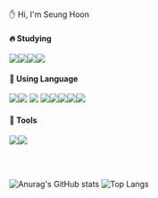 
✋ Hi, I'm Seung Hoon



####  🔥 Studying
<img src="https://img.shields.io/badge/Django-092E20?style=flat-square&logo=Django&logoColor=white" /><img src="https://img.shields.io/badge/jQuery-0769AD?style=flat-square&logo=jQuery&logoColor=white" /><img src="https://img.shields.io/badge/Spring-6DB33F?style=flat-square&logo=jQuery&logoColor=white" /><img src="https://img.shields.io/badge/SpringBoot-6DB33F?style=flat-square&logo=SpringBoot&logoColor=white" />
<br>

#### 📢 Using Language
<img src="https://img.shields.io/badge/HTML5-E34F26?style=flat-square&logo=HTML5&logoColor=white" /><img src="https://img.shields.io/badge/CSS3-1572B6?style=flat-square&logo=CSS3&logoColor=white" /> <img src="https://img.shields.io/badge/JavaScript-F7DF1E?style=flat-square&logo=JavaScript&logoColor=white" />
<img src="https://img.shields.io/badge/MySQL-4479A1?style=flat-square&logo=MySQL&logoColor=white" /><img src="https://img.shields.io/badge/python-3776AB?style=flat-square&logo=python&logoColor=white" /><img src="https://img.shields.io/badge/C-A8B9CC?style=flat-square&logo=C&logoColor=white" /><img src="https://img.shields.io/badge/C++-00599C?style=flat-square&logo=C++&logoColor=white" /><img src="https://img.shields.io/badge/JAVA-007396?style=flat-square&logo=JAVA&logoColor=white" />
<br>
####  :hammer: Tools
<img src="https://img.shields.io/badge/Git-F05032?style=flat-square&logo=Git&logoColor=white" /><img src="https://img.shields.io/badge/GitHub-181717?style=flat-square&logoGitHub&logoColor=white" />

<br>
<br>

![Anurag's GitHub stats](https://github-readme-stats.vercel.app/api?username=seungHoon0422&show_icons=true&theme=nightowl)
![Top Langs](https://github-readme-stats.vercel.app/api/top-langs/?username=seungHoon0422&layout=compact&theme=tokyonight)





<!--
**seungHoon0422/seungHoon0422** is a ✨ _special_ ✨ repository because its `README.md` (this file) appears on your GitHub profile.

Here are some ideas to get you started:

- 🔭 I’m currently working on ...
- 🌱 I’m currently learning ...
- 👯 I’m looking to collaborate on ...
- 🤔 I’m looking for help with ...
- 💬 Ask me about ...
- 📫 How to reach me: ...
- 😄 Pronouns: ...
- ⚡ Fun fact: ...
-->

